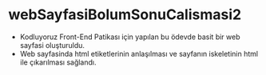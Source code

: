 # webSayfasiBolumSonuCalismasi2
- Kodluyoruz Front-End Patikası için yapılan bu ödevde basit bir web sayfasi oluşturuldu. 
- Web sayfasinda html etiketlerinin anlaşılması ve sayfanın iskeletinin html ile çıkarılması sağlandı.
